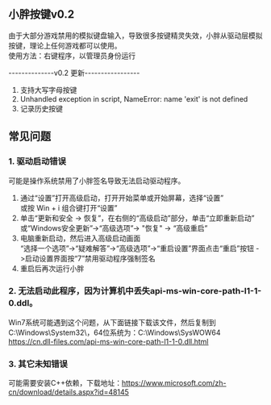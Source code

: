 ## 小胖按键v0.2
由于大部分游戏禁用的模拟键盘输入，导致很多按键精灵失效，小胖从驱动层模拟按键，理论上任何游戏都可以使用。  
使用方法：右键程序，以管理员身份运行

--------------v0.2 更新-----------------
1. 支持大写字母按键
2. Unhandled exception in script, NameError: name 'exit' is not defined
3. 记录历史按键

## 常见问题
### 1. 驱动启动错误  
可能是操作系统禁用了小胖签名导致无法启动驱动程序。  
1) 通过“设置”打开高级启动，打开开始菜单或开始屏幕，选择“设置”  
	或按 Win + i 组合键打开“设置”  
2) 单击“更新和安全 -> 恢复”，在右侧的“高级启动”部分，单击“立即重新启动”  
	或“Windows安全更新”->“高级选项”-> "恢复" -> “高级重启”  
3) 电脑重新启动，然后进入高级启动画面  
“选择一个选项”->“疑难解答”->“高级选项”->“重启设置”界面点击“重启”按钮 ->启动设置界面按“7”禁用驱动程序强制签名  
4) 重启后再次运行小胖  
### 2. 无法启动此程序，因为计算机中丢失api-ms-win-core-path-l1-1-0.ddl。
Win7系统可能遇到这个问题，从下面链接下载该文件，然后复制到C:\Windows\System32\，64位系统为：C:\Windows\SysWOW64
https://cn.dll-files.com/api-ms-win-core-path-l1-1-0.dll.html

### 3. 其它未知错误
可能需要安装C++依赖，下载地址：https://www.microsoft.com/zh-cn/download/details.aspx?id=48145
